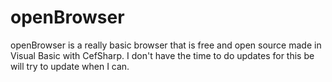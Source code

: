 # openBrowser
openBrowser is a really basic browser that is free and open source made in Visual Basic with CefSharp.  I don't have the time to do updates for this be will try to update when I can.
